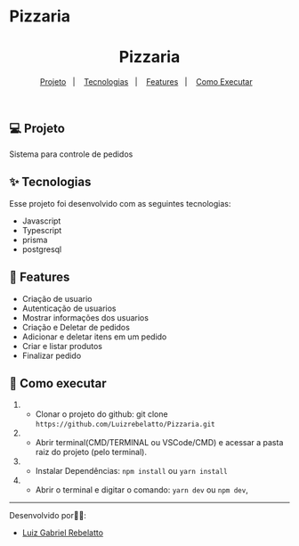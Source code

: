 # Pizzaria

<h1 align="center">Pizzaria</h1>

<p align="center">
  <a href="#-projeto">Projeto</a>&nbsp;&nbsp;&nbsp;|&nbsp;&nbsp;&nbsp;
  <a href="#-tecnologias">Tecnologias</a>&nbsp;&nbsp;&nbsp;|&nbsp;&nbsp;&nbsp;
  <a href="#-features">Features</a>&nbsp;&nbsp;&nbsp;|&nbsp;&nbsp;&nbsp;
  <a href="#-como-executar">Como Executar</a>&nbsp;&nbsp;&nbsp;
</p>

<br>

## 💻 Projeto
Sistema para controle de pedidos

## ✨ Tecnologias

Esse projeto foi desenvolvido com as seguintes tecnologias:

- Javascript
- Typescript
- prisma
- postgresql

##  📱  Features

- Criação de usuario
- Autenticação de usuarios
- Mostrar informações dos usuarios
- Criação e Deletar de pedidos
- Adicionar e deletar itens em um pedido
- Criar e listar produtos
- Finalizar pedido

## 🚀 Como executar

1) - Clonar o projeto do github:
    git clone `https://github.com/Luizrebelatto/Pizzaria.git`

2) - Abrir terminal(CMD/TERMINAL ou VSCode/CMD) e acessar a pasta raiz do projeto (pelo terminal).
  
3) - Instalar Dependências:
    `npm install` ou
    `yarn install`

4) - Abrir o terminal e digitar o comando:
    `yarn dev` ou `npm dev`,
---

Desenvolvido por👋🏻:
- [Luiz Gabriel Rebelatto](https://www.linkedin.com/in/luiz-gabriel-rebelatto-bianchi-67097413b/)



